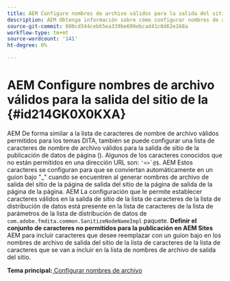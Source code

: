 ```yaml
---
title: AEM Configure nombres de archivo válidos para la salida del sitio de la
description: AEM Obtenga información sobre cómo configurar nombres de archivo válidos para la salida del sitio de la
source-git-commit: 880cd344ceb65ea339be699ebcad41c0d62e168a
workflow-type: tm+mt
source-wordcount: '141'
ht-degree: 0%

---
```


# AEM Configure nombres de archivo válidos para la salida del sitio de la {#id214GK0X0KXA}

AEM De forma similar a la lista de caracteres de nombre de archivo válidos permitidos para los temas DITA, también se puede configurar una lista de caracteres de nombre de archivo válidos para la salida de sitio de la publicación de datos de página (). Algunos de los caracteres conocidos que no están permitidos en una dirección URL son: ```'<>`@$```. AEM Estos caracteres se configuran para que se conviertan automáticamente en un guion bajo &quot;_&quot; cuando se encuentren al generar nombres de archivo de salida del sitio de la página de salida del sitio de la página de salida de la página de la página. AEM La configuración que le permite establecer caracteres válidos en la salida de sitio de la lista de caracteres de la lista de distribución de datos está presente en la lista de caracteres de la lista de parámetros de la lista de distribución de datos de `com.adobe.fmdita.common.SanitizeNodeNameImpl` paquete. **Definir el conjunto de caracteres no permitidos para la publicación en AEM Sites** AEM para incluir caracteres que desee reemplazar con un guion bajo en los nombres de archivo de salida del sitio de la lista de caracteres de la lista de caracteres que se van a incluir en la lista de nombres de archivo de salida del sitio.

**Tema principal:**[ Configurar nombres de archivo](conf-file-names.md)

